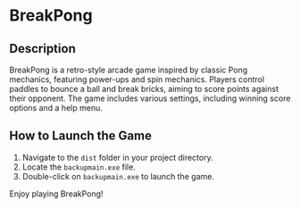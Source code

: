 # BreakPong

## Description
BreakPong is a retro-style arcade game inspired by classic Pong mechanics, featuring power-ups and spin mechanics. Players control paddles to bounce a ball and break bricks, aiming to score points against their opponent. The game includes various settings, including winning score options and a help menu.

## How to Launch the Game
1. Navigate to the `dist` folder in your project directory.
2. Locate the `backupmain.exe` file.
3. Double-click on `backupmain.exe` to launch the game.

Enjoy playing BreakPong!
